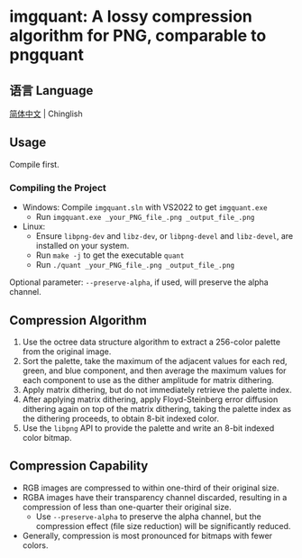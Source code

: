 # imgquant: A lossy compression algorithm for PNG, comparable to pngquant

## 语言 Language

[简体中文](Readme-CN.md) | Chinglish

## Usage

Compile first.

### Compiling the Project
* Windows: Compile `imgquant.sln` with VS2022 to get `imgquant.exe`
  * Run `imgquant.exe _your_PNG_file_.png _output_file_.png`
* Linux:
  * Ensure `libpng-dev` and `libz-dev`, or `libpng-devel` and `libz-devel`, are installed on your system.
  * Run `make -j` to get the executable `quant`
  * Run `./quant _your_PNG_file_.png _output_file_.png`

Optional parameter: `--preserve-alpha`, if used, will preserve the alpha channel.

## Compression Algorithm

1. Use the octree data structure algorithm to extract a 256-color palette from the original image.
2. Sort the palette, take the maximum of the adjacent values for each red, green, and blue component, and then average the maximum values for each component to use as the dither amplitude for matrix dithering.
3. Apply matrix dithering, but do not immediately retrieve the palette index.
4. After applying matrix dithering, apply Floyd-Steinberg error diffusion dithering again on top of the matrix dithering, taking the palette index as the dithering proceeds, to obtain 8-bit indexed color.
5. Use the `libpng` API to provide the palette and write an 8-bit indexed color bitmap.

## Compression Capability

* RGB images are compressed to within one-third of their original size.
* RGBA images have their transparency channel discarded, resulting in a compression of less than one-quarter their original size.
  * Use `--preserve-alpha` to preserve the alpha channel, but the compression effect (file size reduction) will be significantly reduced.
* Generally, compression is most pronounced for bitmaps with fewer colors.
